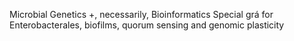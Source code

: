 Microbial Genetics +, necessarily, Bioinformatics
Special grá for Enterobacterales, biofilms, quorum sensing and genomic plasticity
